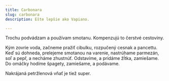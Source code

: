 ```yaml
---
title: Carbonara
slug: carbonara
description: Ešte lepšie ako Vapiano.

---
```


Trochu podvádzam a používam smotanu. Kompenzujú to čerstvé cestoviny. 

Kým zovrie voda, začneme pražiť cibulku, rozpučený cesnak a pancettu. Keď sú dohneda, prelejeme smotanou na varenie, nastrúhame parmezán, soľ a pepř, a necháme zhustnúť. Odstavíme, a pridáme žĺtka, zamiešame. Do omáčky hodíme špagety, zamiešame, a podávame. 

Nakrájaná petržlenová vňať je tiež super. 